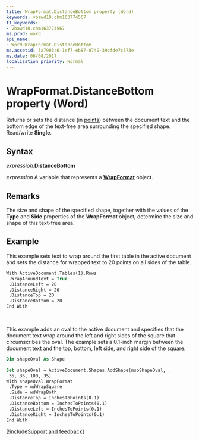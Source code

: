 ```yaml
---
title: WrapFormat.DistanceBottom property (Word)
keywords: vbawd10.chm163774567
f1_keywords:
- vbawd10.chm163774567
ms.prod: word
api_name:
- Word.WrapFormat.DistanceBottom
ms.assetid: 3a7903a6-1ef7-eb87-0749-39cfde7c573e
ms.date: 06/08/2017
localization_priority: Normal
---
```



# WrapFormat.DistanceBottom property (Word)

Returns or sets the distance (in [points](../language/glossary/vbe-glossary.md#point)) between the document text and the bottom edge of the text-free area surrounding the specified shape. Read/write **Single**.


## Syntax

_expression_.**DistanceBottom**

_expression_ A variable that represents a **[WrapFormat](Word.WrapFormat.md)** object.


## Remarks

The size and shape of the specified shape, together with the values of the **Type** and **Side** properties of the **WrapFormat** object, determine the size and shape of this text-free area.


## Example

This example sets text to wrap around the first table in the active document and sets the distance for wrapped text to 20 points on all sides of the table.

```vb
With ActiveDocument.Tables(1).Rows 
 .WrapAroundText = True 
 .DistanceLeft = 20 
 .DistanceRight = 20 
 .DistanceTop = 20 
 .DistanceBottom = 20 
End With
```

<br/>

This example adds an oval to the active document and specifies that the document text wrap around the left and right sides of the square that circumscribes the oval. The example sets a 0.1-inch margin between the document text and the top, bottom, left side, and right side of the square.

```vb
Dim shapeOval As Shape 
 
Set shapeOval = ActiveDocument.Shapes.AddShape(msoShapeOval, _ 
 36, 36, 100, 35) 
With shapeOval.WrapFormat 
 .Type = wdWrapSquare 
 .Side = wdWrapBoth 
 .DistanceTop = InchesToPoints(0.1) 
 .DistanceBottom = InchesToPoints(0.1) 
 .DistanceLeft = InchesToPoints(0.1) 
 .DistanceRight = InchesToPoints(0.1) 
End With
```




[!include[Support and feedback](~/includes/feedback-boilerplate.md)]